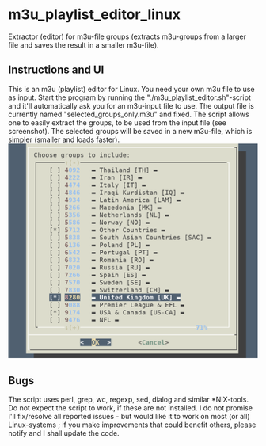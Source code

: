 # m3u_playlist_editor_linux
Extractor (editor) for m3u-file groups (extracts 
m3u-groups from a larger file and saves the 
result in a smaller m3u-file).

## Instructions and UI
This is an m3u (playlist) editor for Linux.
You need your own m3u file to use as input.
Start the program by running the
"./m3u_playlist_editor.sh"-script and it'll
automatically ask you for an m3u-input file
to use. The output file is currently named
"selected_groups_only.m3u" and fixed. The
script allows one to easily extract the groups,
to be used from the input file (see screenshot).
The selected groups will be saved in a new
m3u-file, which is simpler (smaller and loads
faster).
![alt text](group_selection.png?raw=true "Example UI")

## Bugs
The script uses perl, grep, wc, regexp, sed,
dialog and similar *NIX-tools. Do not expect
the script to work, if these are not installed.
I do not promise I'll fix/resolve all reported
issues - but would like it to work on most (or
all) Linux-systems ; if you make improvements
that could benefit others, please notify
and I shall update the code.
